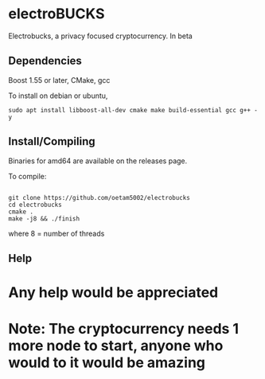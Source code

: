# electroBUCKS
Electrobucks, a privacy focused cryptocurrency. In beta

Dependencies
-------------

Boost 1.55 or later,
CMake,
gcc

To install on debian or ubuntu,

```   
sudo apt install libboost-all-dev cmake make build-essential gcc g++ -y

```
Install/Compiling
------------------

Binaries for amd64 are available on the releases page.

To compile:

```

git clone https://github.com/oetam5002/electrobucks
cd electrobucks
cmake .
make -j8 && ./finish
```

where 8 = number of threads

Help
-----------------

 # Any help would be appreciated
 # Note: The cryptocurrency needs 1 more node to start, anyone who would to it would be amazing
